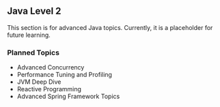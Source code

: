 ## Java Level 2

This section is for advanced Java topics. Currently, it is a placeholder for future learning.

### Planned Topics

* Advanced Concurrency
* Performance Tuning and Profiling
* JVM Deep Dive
* Reactive Programming
* Advanced Spring Framework Topics

